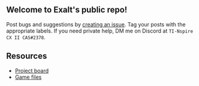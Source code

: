 ## Welcome to Exalt's public repo!
Post bugs and suggestions by [creating an issue](https://github.com/Ovikx/exalt-public/issues/new). Tag your posts with the appropriate labels. If you need private help, DM me on Discord at `TI-Nspire CX II CAS#2378`.

## Resources
- [Project board](https://github.com/users/Ovikx/projects/2)
- [Game files](https://github.com/Ovikx/exalt-public/blob/master/resources)